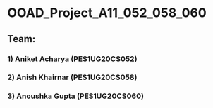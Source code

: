 # OOAD_Project_A11_052_058_060
## Team:
### 1) Aniket Acharya (PES1UG20CS052)
### 2) Anish Khairnar (PES1UG20CS058)
### 3) Anoushka Gupta (PES1UG20CS060)
